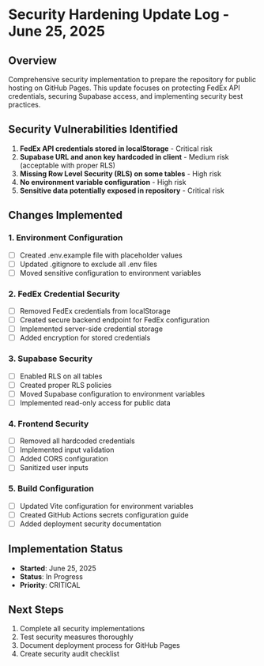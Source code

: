 # Security Hardening Update Log - June 25, 2025

## Overview
Comprehensive security implementation to prepare the repository for public hosting on GitHub Pages. This update focuses on protecting FedEx API credentials, securing Supabase access, and implementing security best practices.

## Security Vulnerabilities Identified
1. **FedEx API credentials stored in localStorage** - Critical risk
2. **Supabase URL and anon key hardcoded in client** - Medium risk (acceptable with proper RLS)
3. **Missing Row Level Security (RLS) on some tables** - High risk
4. **No environment variable configuration** - High risk
5. **Sensitive data potentially exposed in repository** - Critical risk

## Changes Implemented

### 1. Environment Configuration
- [ ] Created .env.example file with placeholder values
- [ ] Updated .gitignore to exclude all .env files
- [ ] Moved sensitive configuration to environment variables

### 2. FedEx Credential Security
- [ ] Removed FedEx credentials from localStorage
- [ ] Created secure backend endpoint for FedEx configuration
- [ ] Implemented server-side credential storage
- [ ] Added encryption for stored credentials

### 3. Supabase Security
- [ ] Enabled RLS on all tables
- [ ] Created proper RLS policies
- [ ] Moved Supabase configuration to environment variables
- [ ] Implemented read-only access for public data

### 4. Frontend Security
- [ ] Removed all hardcoded credentials
- [ ] Implemented input validation
- [ ] Added CORS configuration
- [ ] Sanitized user inputs

### 5. Build Configuration
- [ ] Updated Vite configuration for environment variables
- [ ] Created GitHub Actions secrets configuration guide
- [ ] Added deployment security documentation

## Implementation Status
- **Started**: June 25, 2025
- **Status**: In Progress
- **Priority**: CRITICAL

## Next Steps
1. Complete all security implementations
2. Test security measures thoroughly
3. Document deployment process for GitHub Pages
4. Create security audit checklist
